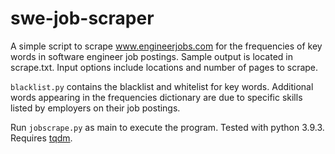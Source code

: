 # swe-job-scraper
A simple script to scrape www.engineerjobs.com for the frequencies of key words in software engineer job postings. Sample output is located in scrape.txt. Input options include locations and number of pages to scrape.

`blacklist.py` contains the blacklist and whitelist for key words. Additional words appearing in the frequencies dictionary are due to specific skills listed by employers on their job postings.

Run `jobscrape.py` as main to execute the program. Tested with python 3.9.3. Requires [tqdm](https://github.com/tqdm/tqdm).
